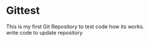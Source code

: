 # Gittest
This is my first Git Repository to test code how its works.
<br>
write code to update repository
